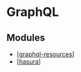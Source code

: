 # GraphQL

Modules
---

- [[graphql-resources]]
- [[hasura]]

[//begin]: # "Autogenerated link references for markdown compatibility"
[graphql-resources]: graphql-resources.md "GraphQL Resources"
[hasura]: hasura/hasura.md "Hasura"
[//end]: # "Autogenerated link references"

